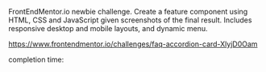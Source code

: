 FrontEndMentor.io newbie challenge. Create a feature component using HTML, CSS and JavaScript given screenshots of the final result. Includes responsive desktop and mobile layouts, and dynamic menu.

https://www.frontendmentor.io/challenges/faq-accordion-card-XlyjD0Oam

completion time:
